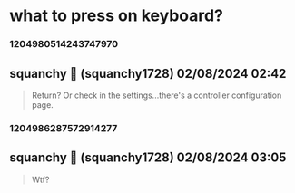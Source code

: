 # what to press on keyboard?
### 1204980514243747970
## squanchy 🥗 (squanchy1728) 02/08/2024 02:42 

> Return? Or check in the settings...there's a controller configuration page.

### 1204986287572914277
## squanchy 🥗 (squanchy1728) 02/08/2024 03:05 

> Wtf?


